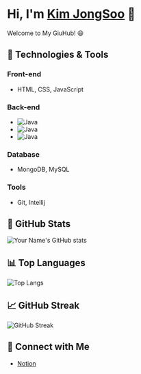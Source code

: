 # Hi, I'm [Kim JongSoo](https://github.com/JongSoo0919) 👋
Welcome to My GiuHub! 😄

## 🔧 Technologies & Tools

### Front-end
- HTML, CSS, JavaScript

### Back-end
- ![Java](https://img.shields.io/badge/java-%23ED8B00.svg?style=for-the-badge&logo=java&logoColor=white)
- ![Java](https://img.shields.io/badge/java-%23ED8B00.svg?style=for-the-badge&logo=spring&logoColor=white)
- ![Java](https://img.shields.io/badge/java-%23ED8B00.svg?style=for-the-badge&logo=sprinbootg&logoColor=white)

### Database
- MongoDB, MySQL

### Tools
- Git, Intellij

## 🌟 GitHub Stats

![Your Name's GitHub stats](https://github-readme-stats.vercel.app/api?username=JongSoo0919&show_icons=true&theme=radical)

## 📊 Top Languages

![Top Langs](https://github-readme-stats.vercel.app/api/top-langs/?username=JongSoo0919&layout=compact)

## 📈 GitHub Streak

![GitHub Streak](https://github-readme-streak-stats.herokuapp.com/?user=JongSoo0919)

## 🤝 Connect with Me

- [Notion](https://bit.ly/3NIjS8I)

